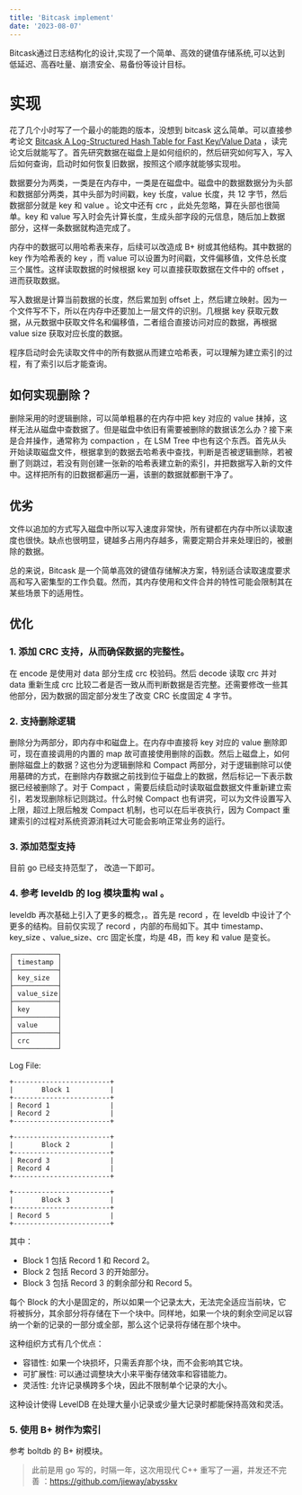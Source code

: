 ```yaml
---
title: 'Bitcask implement'
date: '2023-08-07'
---
```


Bitcask通过日志结构化的设计,实现了一个简单、高效的键值存储系统,可以达到低延迟、高吞吐量、崩溃安全、易备份等设计目标。

# 实现

花了几个小时写了一个最小的能跑的版本，没想到 bitcask 这么简单。可以直接参考论文 [Bitcask A Log-Structured Hash Table for Fast Key/Value Data](https://riak.com/assets/bitcask-intro.pdf) ，读完论文后就能写了。首先研究数据在磁盘上是如何组织的，然后研究如何写入，写入后如何查询，启动时如何恢复旧数据，按照这个顺序就能够实现啦。

数据要分为两类，一类是在内存中，一类是在磁盘中。磁盘中的数据数据分为头部和数据部分两类，其中头部为时间戳，key 长度，value 长度，共 12 字节，然后数据部分就是 key 和 value 。论文中还有 crc ，此处先忽略，算在头部也很简单。key 和 value 写入时会先计算长度，生成头部字段的元信息，随后加上数据部分，这样一条数据就构造完成了。

内存中的数据可以用哈希表来存，后续可以改造成 B+ 树或其他结构。其中数据的 key 作为哈希表的 key ，而 value 可以设置为时间戳，文件偏移值，文件总长度三个属性。这样读取数据的时候根据 key 可以直接获取数据在文件中的 offset ，进而获取数据。

写入数据是计算当前数据的长度，然后累加到 offset 上，然后建立映射。因为一个文件写不下，所以在内存中还要加上一层文件的识别。几根据 key 获取元数据，从元数据中获取文件名和偏移值，二者组合直接访问对应的数据，再根据 value size 获取对应长度的数据。

程序启动时会先读取文件中的所有数据从而建立哈希表，可以理解为建立索引的过程，有了索引以后才能查询。

## 如何实现删除？

删除采用的时逻辑删除，可以简单粗暴的在内存中把 key 对应的 value 抹掉，这样无法从磁盘中查数据了。但是磁盘中依旧有需要被删除的数据该怎么办？接下来是合并操作，通常称为 compaction ，在 LSM Tree 中也有这个东西。首先从头开始读取磁盘文件，根据拿到的数据去哈希表中查找，判断是否被逻辑删除，若被删了则跳过，若没有则创建一张新的哈希表建立新的索引，并把数据写入新的文件中。这样把所有的旧数据都遍历一遍，该删的数据就都删干净了。

## 优劣

文件以追加的方式写入磁盘中所以写入速度非常快，所有键都在内存中所以读取速度也很快。缺点也很明显，键越多占用内存越多，需要定期合并来处理旧的，被删除的数据。

总的来说，Bitcask 是一个简单高效的键值存储解决方案，特别适合读取速度要求高和写入密集型的工作负载。然而，其内存使用和文件合并的特性可能会限制其在某些场景下的适用性。

## 优化

### 1. 添加 CRC 支持，从而确保数据的完整性。

在 encode 是使用对 data 部分生成 crc 校验码。然后 decode 读取 crc 并对 data 重新生成 crc 比较二者是否一致从而判断数据是否完整。还需要修改一些其他部分，因为数据的固定部分发生了改变 CRC 长度固定 4 字节。

### 2. 支持删除逻辑

删除分为两部分，即内存中和磁盘上。在内存中直接将 key 对应的 value 删除即可，现在直接调用的内置的 map 故可直接使用删除的函数。然后上磁盘上，如何删除磁盘上的数据？这也分为逻辑删除和 Compact 两部分，对于逻辑删除可以使用墓碑的方式，在删除内存数据之前找到位于磁盘上的数据，然后标记一下表示数据已经被删除了。对于 Compact ，需要后续启动时读取磁盘数据文件重新建立索引，若发现删除标记则跳过。什么时候 Compact 也有讲究，可以为文件设置写入上限，超过上限后触发 Compact 机制，也可以在后半夜执行，因为 Compact 重建索引的过程对系统资源消耗过大可能会影响正常业务的运行。

### 3. 添加范型支持

目前 go 已经支持范型了， 改造一下即可。

### 4. 参考 leveldb 的 log 模块重构 wal 。

leveldb 再次基础上引入了更多的概念，。首先是 record ，在 leveldb 中设计了个更多的结构。目前仅实现了 record ，内部的布局如下。其中 timestamp、key_size 、value_size、crc 固定长度，均是 4B，而 key 和 value 是变长。

    ┌───────────┐
    │ timestamp │
    ├───────────┤
    │ key_size  │
    ├───────────┤
    │ value_size│
    ├───────────┤
    │ key       │
    ├───────────┤
    │ value     │
    ├───────────┤
    │ crc       │
    └───────────┘

Log File:

    +------------------------+
    |       Block 1          |
    +------------------------+
    | Record 1               |
    | Record 2               |
    +------------------------+

    +------------------------+
    |       Block 2          |
    +------------------------+
    | Record 3               |
    | Record 4               |
    +------------------------+

    +------------------------+
    |       Block 3          |
    +------------------------+
    | Record 5               |
    +------------------------+

其中：
- Block 1 包括 Record 1 和 Record 2。
- Block 2 包括 Record 3 的开始部分。
- Block 3 包括 Record 3 的剩余部分和 Record 5。

每个 Block 的大小是固定的，所以如果一个记录太大，无法完全适应当前块，它将被拆分，其余部分将存储在下一个块中。同样地，如果一个块的剩余空间足以容纳一个新的记录的一部分或全部，那么这个记录将存储在那个块中。

这种组织方式有几个优点：

- 容错性: 如果一个块损坏，只需丢弃那个块，而不会影响其它块。
- 可扩展性: 可以通过调整块大小来平衡存储效率和容错能力。
- 灵活性: 允许记录横跨多个块，因此不限制单个记录的大小。

这种设计使得 LevelDB 在处理大量小记录或少量大记录时都能保持高效和灵活。

### 5. 使用 B+ 树作为索引

参考 boltdb 的 B+ 树模块。

> 此前是用 go 写的，时隔一年，这次用现代 C++ 重写了一遍，并发还不完善 ：https://github.com/jieway/abysskv 